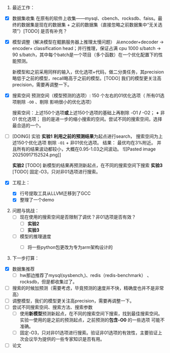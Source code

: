1. 最近工作：
- [x] 数据集收集
	在原有的软件上收集——mysql、cbench、rocksdb、faiss。最终的数据集是现在的数据集 + 之前的数据集（直接忽略之前数据集中“无关选项”）[TODO] 是否有补充？
	
- [x] 模型调整（解决模型在鲲鹏服务器上推理太慢问题）
	从encoder+decoder -> encoder+ classification head；并行推理，保证占满 cpu 1000 s/batch -> 90 s/batch，其中每个batch是一个项目（多个函数）在一个优化配置下的性能预测。
	
	新模型和之前采用同样的输入，优化选项+代码，做二分类任务，其precision略低于之前的模型，recall略高于之前的模型。[TODO] 我们的模型更关注高precision，需要再调整一下。
	
- [x] 搜索空间
	预测空间（模型预测的选项）:   150 个左右的01优化选项（	所有01选项剔除 `-O0` 、剔除 影响很小的优化选项）
	
	搜索空间：上述150个选项**或**上述150个选项的基础上再剔除 -O1 **/** -O2；  **+**   非 01 优化选项； 目的是进一步的缩小搜索的空间。尝试不同的搜索空间，选择最合适的一个。

- [ ] [DOING] 实验
	**实验1**  **利用之前的预测结果**为起点进行search， 搜索空间为上述150个优化选项 剔除 `-O1` +  非01优化选项。 结果： 最优均在3%附近。 并且所有的结果波动都较小，大概在0.95-1.03之间波动。
		![[Pasted image 20250917152524.png]]
	
	**实验2**  [TODO] 新模型的结果再预测新起点，在不同的搜索空间下搜索
	**实验3** [TODO] 固定-O3，只对非01选项进行搜索。

- [x] 工程上：
	- [x] 行号提取工具从LLVM迁移到了GCC
	- [x] 整理了一个demo
	
2. 问题与挑战：
	- [ ] 现在使用的搜索空间是否限制了调优？非01选项是否有效？
		- [ ] **实验2** 
		- [ ] **实验3**
	- [ ] 模型的推理速度
		- [ ] 将一些python包更改为专为arm架构设计的


3. 下一步打算：
- [x] 数据集推荐
	- [ ] hw那边推荐了mysql(sysbench,)、redis（redis-benchmark） 、rocksdb，但是都收集过了。
- [ ] 搜索的时候加预测（需要考虑，毕竟预测的速度并不快，精确度也并不是非常高）
- [ ] 调整模型，我们的模型更关注高precision，需要再调整一下。
- [ ] 尝试不同搜索空间、搜索方法、搜索参数
	- [ ] 使用**新模型**预测新起点，在不同的搜索空间下搜索，找到最佳搜索空间。实验一使用的是之前的预测起点，之前预测的**包含-O0** 的一些选项 可能不准确。
	- [ ] 固定-O3，只对非01选项进行搜索。验证非01选项的有效性，主要验证上次会议华为提供的一些专家知识是否有用。
- [ ] 论文